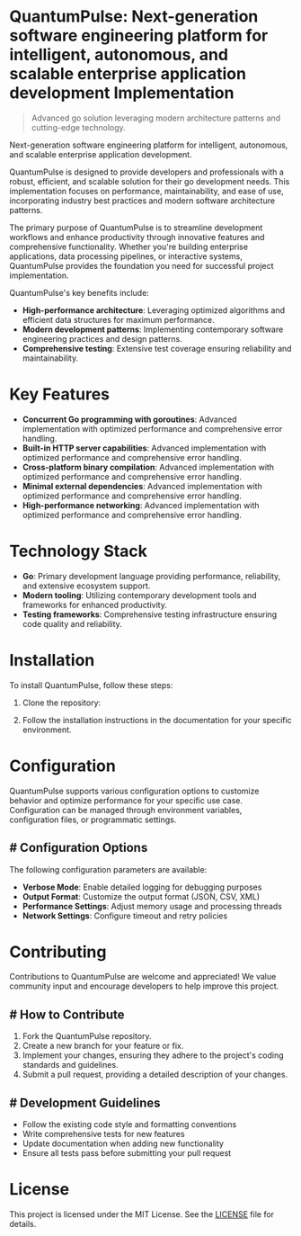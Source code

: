 <!-- fallback_QuantumPulse_20250802075640_92886 -->

# QuantumPulse: Next-generation software engineering platform for intelligent, autonomous, and scalable enterprise application development Implementation
> Advanced go solution leveraging modern architecture patterns and cutting-edge technology.

Next-generation software engineering platform for intelligent, autonomous, and scalable enterprise application development.

QuantumPulse is designed to provide developers and professionals with a robust, efficient, and scalable solution for their go development needs. This implementation focuses on performance, maintainability, and ease of use, incorporating industry best practices and modern software architecture patterns.

The primary purpose of QuantumPulse is to streamline development workflows and enhance productivity through innovative features and comprehensive functionality. Whether you're building enterprise applications, data processing pipelines, or interactive systems, QuantumPulse provides the foundation you need for successful project implementation.

QuantumPulse's key benefits include:

* **High-performance architecture**: Leveraging optimized algorithms and efficient data structures for maximum performance.
* **Modern development patterns**: Implementing contemporary software engineering practices and design patterns.
* **Comprehensive testing**: Extensive test coverage ensuring reliability and maintainability.

# Key Features

* **Concurrent Go programming with goroutines**: Advanced implementation with optimized performance and comprehensive error handling.
* **Built-in HTTP server capabilities**: Advanced implementation with optimized performance and comprehensive error handling.
* **Cross-platform binary compilation**: Advanced implementation with optimized performance and comprehensive error handling.
* **Minimal external dependencies**: Advanced implementation with optimized performance and comprehensive error handling.
* **High-performance networking**: Advanced implementation with optimized performance and comprehensive error handling.

# Technology Stack

* **Go**: Primary development language providing performance, reliability, and extensive ecosystem support.
* **Modern tooling**: Utilizing contemporary development tools and frameworks for enhanced productivity.
* **Testing frameworks**: Comprehensive testing infrastructure ensuring code quality and reliability.

# Installation

To install QuantumPulse, follow these steps:

1. Clone the repository:


2. Follow the installation instructions in the documentation for your specific environment.

# Configuration

QuantumPulse supports various configuration options to customize behavior and optimize performance for your specific use case. Configuration can be managed through environment variables, configuration files, or programmatic settings.

## # Configuration Options

The following configuration parameters are available:

* **Verbose Mode**: Enable detailed logging for debugging purposes
* **Output Format**: Customize the output format (JSON, CSV, XML)
* **Performance Settings**: Adjust memory usage and processing threads
* **Network Settings**: Configure timeout and retry policies

# Contributing

Contributions to QuantumPulse are welcome and appreciated! We value community input and encourage developers to help improve this project.

## # How to Contribute

1. Fork the QuantumPulse repository.
2. Create a new branch for your feature or fix.
3. Implement your changes, ensuring they adhere to the project's coding standards and guidelines.
4. Submit a pull request, providing a detailed description of your changes.

## # Development Guidelines

* Follow the existing code style and formatting conventions
* Write comprehensive tests for new features
* Update documentation when adding new functionality
* Ensure all tests pass before submitting your pull request

# License

This project is licensed under the MIT License. See the [LICENSE](https://github.com/Muramatsuu/QuantumPulse/blob/main/LICENSE) file for details.
